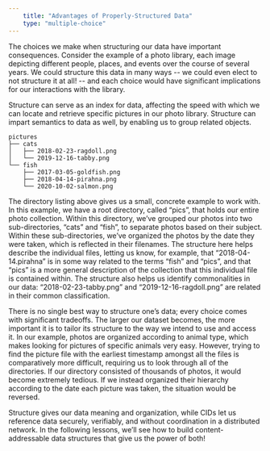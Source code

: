 ```yaml
---
    title: "Advantages of Properly-Structured Data"
    type: "multiple-choice"
---
```


The choices we make when structuring our data have important
consequences. Consider the example of a photo library, each image
depicting different people, places, and events over the course of
several years. We could structure this data in many ways -- we
could even elect to not structure it at all! -- and each choice
would have significant implications for our interactions with the
library.

Structure can serve as an index for data, affecting the speed
with which we can locate and retrieve specific pictures in our
photo library. Structure can impart semantics to data as well, by
enabling us to group related objects.

```
pictures
├── cats
│   ├── 2018-02-23-ragdoll.png
│   └── 2019-12-16-tabby.png
└── fish
    ├── 2017-03-05-goldfish.png
    ├── 2018-04-14-pirahna.png
    └── 2020-10-02-salmon.png
```

The directory listing above gives us a small, concrete example to
work with. In this example, we have a root directory, called
“pics”, that holds our entire photo collection. Within this
directory, we’ve grouped our photos into two sub-directories,
“cats” and “fish”, to separate photos based on their subject.
Within these sub-directories, we’ve organized the photos by the
date they were taken, which is reflected in their filenames. The
structure here helps describe the individual files, letting us
know, for example, that  “2018-04-14.pirahna” is in some way
related to the terms “fish” and “pics”, and that “pics” is a more
general description of the collection that this individual file
is contained within. The structure also helps us identify
commonalities in our data: “2018-02-23-tabby.png” and
“2019-12-16-ragdoll.png” are related in their common
classification.

There is no single best way to structure one’s data; every choice
comes with significant tradeoffs. The larger our dataset becomes,
the more important it is to tailor its structure to the way we
intend to use and access it. In our example, photos are organized
according to animal type, which makes looking for pictures of
specific animals very easy. However, trying to find the picture
file with the earliest timestamp amongst all the files is
comparatively more difficult, requiring us to look through all of
the directories. If our directory consisted of thousands of
photos, it would become extremely tedious. If we instead
organized their hierarchy according to the date each picture was
taken, the situation would be reversed.

Structure gives our data meaning and organization, while CIDs let
us reference data securely, verifiably, and without coordination
in a distributed network. In the following lessons, we’ll see how
to build content-addressable data structures that give us the
power of both!

